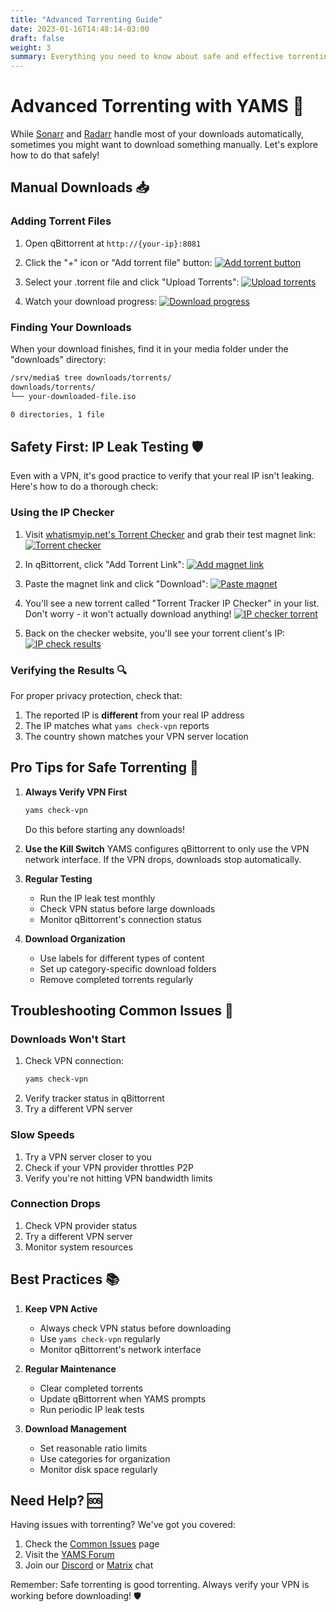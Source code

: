 ```yaml
---
title: "Advanced Torrenting Guide"
date: 2023-01-16T14:48:14-03:00
draft: false
weight: 3
summary: Everything you need to know about safe and effective torrenting with YAMS
---
```


# Advanced Torrenting with YAMS 🌊

While [Sonarr](/config/sonarr) and [Radarr](/config/radarr) handle most of your downloads automatically, sometimes you might want to download something manually. Let's explore how to do that safely!

## Manual Downloads 📥

### Adding Torrent Files
1. Open qBittorrent at `http://{your-ip}:8081`
2. Click the "+" icon or "Add torrent file" button:
   [![Add torrent button](/pics/advanced-torrent-1.png)](/pics/advanced-torrent-1.png)

3. Select your .torrent file and click "Upload Torrents":
   [![Upload torrents](/pics/advanced-torrent-2.png)](/pics/advanced-torrent-2.png)

4. Watch your download progress:
   [![Download progress](/pics/advanced-torrent-3.png)](/pics/advanced-torrent-3.png)

### Finding Your Downloads
When your download finishes, find it in your media folder under the "downloads" directory:
```bash
/srv/media$ tree downloads/torrents/
downloads/torrents/
└── your-downloaded-file.iso

0 directories, 1 file
```

## Safety First: IP Leak Testing 🛡️

Even with a VPN, it's good practice to verify that your real IP isn't leaking. Here's how to do a thorough check:

### Using the IP Checker

1. Visit [whatismyip.net's Torrent Checker](https://www.whatismyip.net/tools/torrent-ip-checker/index.php) and grab their test magnet link:
   [![Torrent checker](/pics/advanced-torrent-4.png)](/pics/advanced-torrent-4.png)

2. In qBittorrent, click "Add Torrent Link":
   [![Add magnet link](/pics/advanced-torrent-5.png)](/pics/advanced-torrent-5.png)

3. Paste the magnet link and click "Download":
   [![Paste magnet](/pics/advanced-torrent-6.png)](/pics/advanced-torrent-6.png)

4. You'll see a new torrent called "Torrent Tracker IP Checker" in your list. Don't worry - it won't actually download anything!
   [![IP checker torrent](/pics/advanced-torrent-7.png)](/pics/advanced-torrent-7.png)

5. Back on the checker website, you'll see your torrent client's IP:
   [![IP check results](/pics/advanced-torrent-8.png)](/pics/advanced-torrent-8.png)

### Verifying the Results 🔍

For proper privacy protection, check that:
1. The reported IP is **different** from your real IP address
2. The IP matches what `yams check-vpn` reports
3. The country shown matches your VPN server location

## Pro Tips for Safe Torrenting 🎯

1. **Always Verify VPN First**
   ```bash
   yams check-vpn
   ```
   Do this before starting any downloads!

2. **Use the Kill Switch**
   YAMS configures qBittorrent to only use the VPN network interface. If the VPN drops, downloads stop automatically.

3. **Regular Testing**
   - Run the IP leak test monthly
   - Check VPN status before large downloads
   - Monitor qBittorrent's connection status

4. **Download Organization**
   - Use labels for different types of content
   - Set up category-specific download folders
   - Remove completed torrents regularly

## Troubleshooting Common Issues 🔧

### Downloads Won't Start
1. Check VPN connection:
   ```bash
   yams check-vpn
   ```
2. Verify tracker status in qBittorrent
3. Try a different VPN server

### Slow Speeds
1. Try a VPN server closer to you
2. Check if your VPN provider throttles P2P
3. Verify you're not hitting VPN bandwidth limits

### Connection Drops
1. Check VPN provider status
2. Try a different VPN server
3. Monitor system resources

## Best Practices 📚

1. **Keep VPN Active**
   - Always check VPN status before downloading
   - Use `yams check-vpn` regularly
   - Monitor qBittorrent's network interface

2. **Regular Maintenance**
   - Clear completed torrents
   - Update qBittorrent when YAMS prompts
   - Run periodic IP leak tests

3. **Download Management**
   - Set reasonable ratio limits
   - Use categories for organization
   - Monitor disk space regularly

## Need Help? 🆘

Having issues with torrenting? We've got you covered:
1. Check the [Common Issues](/faqs/common-errors/) page
2. Visit the [YAMS Forum](https://forum.yams.media)
3. Join our [Discord](https://discord.gg/Gwae3tNMST) or [Matrix](https://matrix.to/#/#yams-space:rogs.me) chat

Remember: Safe torrenting is good torrenting. Always verify your VPN is working before downloading! 🛡️
